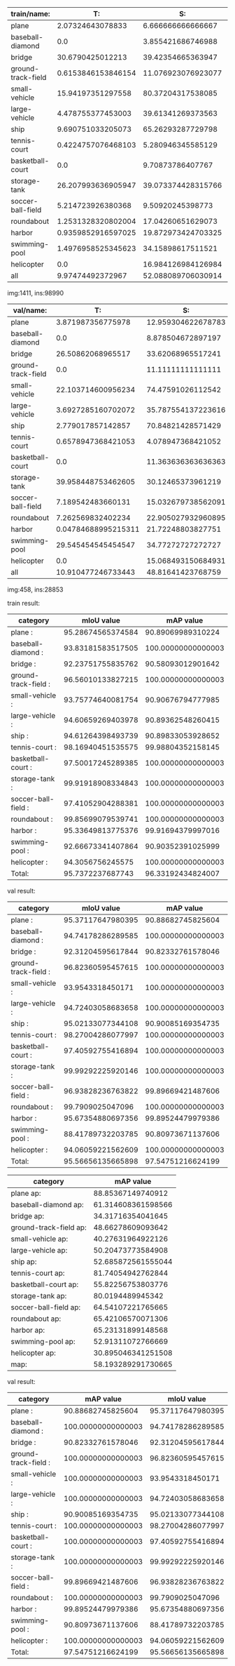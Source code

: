 
| train/name:            | T:                     | S:                     | M:                     | L:                     | Total |                 
| - | - | - | - | - | - |
| plane                  | 2.07324643078833       | 6.666666666666667      | 64.18373680943513      | 27.07635009310987      | 8055 |
| baseball-diamond       | 0.0                    | 3.855421686746988      | 54.45783132530121      | 41.68674698795181      | 415 |
| bridge                 | 30.6790425012213       | 39.42354665363947      | 26.868588177821202     | 3.0288226673180265     | 2047 |
| ground-track-field     | 0.6153846153846154     | 11.076923076923077     | 28.0                   | 60.30769230769231      | 325 |
| small-vehicle          | 15.94197351297558      | 80.37204317538085      | 3.6859833116435734     | 0.0                    | 26126 |
| large-vehicle          | 4.478755377453003      | 39.61341269373563      | 55.90783192881136      | 0.0                    | 16969 |
| ship                   | 9.690751033205073      | 65.26293287729798      | 23.884851075958387     | 1.1614650135385491     | 28068 |
| tennis-court           | 0.4224757076468103     | 5.280946345585129      | 38.86776510350655      | 55.42881284326151      | 2367 |
| basketball-court       | 0.0                    | 9.70873786407767       | 39.029126213592235     | 51.262135922330096     | 515 |
| storage-tank           | 26.207993636905947     | 39.073374428315766     | 30.02585006959634      | 4.692781865181945      | 5029 |
| soccer-ball-field      | 5.214723926380368      | 9.50920245398773       | 17.484662576687118     | 67.79141104294479      | 326 |
| roundabout             | 1.2531328320802004     | 17.04260651629073      | 68.92230576441102      | 12.781954887218046     | 399 |
| harbor                 | 0.9359852916597025     | 19.872973424703325     | 50.50977770349323      | 28.681263580143742     | 5983 |
| swimming-pool          | 1.4976958525345623     | 34.15898617511521      | 61.75115207373272      | 2.5921658986175116     | 1736 |
| helicopter             | 0.0                    | 16.984126984126984     | 75.39682539682539      | 7.619047619047619      | 630 |
| all                    | 9.97474492372967       | 52.088089706030914     | 31.03646833013436      | 6.900697040105061      | 98990 |

img:1411, ins:98990

| val/name:              | T:                     | S:                     | M:                     | L:                     | Total |                 
| - | - | - | - | - | - |
| plane                  | 3.871987356775978      | 12.959304622678783     | 43.22402212564204      | 39.9446858949032       | 2531 |
| baseball-diamond       | 0.0                    | 8.878504672897197      | 60.2803738317757       | 30.8411214953271       | 214 |
| bridge                 | 26.50862068965517      | 33.62068965517241      | 34.48275862068966      | 5.387931034482759      | 464 |
| ground-track-field     | 0.0                    | 11.11111111111111      | 34.02777777777778      | 54.861111111111114     | 144 |
| small-vehicle          | 22.103714600956234     | 74.47591026112542      | 3.4203751379183522     | 0.0                    | 5438 |
| large-vehicle          | 3.6927285160702072     | 35.787554137223616     | 60.51971734670618      | 0.0                    | 4387 |
| ship                   | 2.779017857142857      | 70.84821428571429      | 25.368303571428573     | 1.0044642857142858     | 8960 |
| tennis-court           | 0.6578947368421053     | 4.078947368421052      | 46.44736842105263      | 48.81578947368421      | 760 |
| basketball-court       | 0.0                    | 11.363636363636363     | 50.75757575757576      | 37.878787878787875     | 132 |
| storage-tank           | 39.958448753462605     | 30.12465373961219      | 28.42797783933518      | 1.4889196675900278     | 2888 |
| soccer-ball-field      | 7.189542483660131      | 15.032679738562091     | 20.915032679738562     | 56.86274509803921      | 153 |
| roundabout             | 7.262569832402234      | 22.905027932960895     | 61.452513966480446     | 8.379888268156424      | 179 |
| harbor                 | 0.04784688995215311    | 21.72248803827751      | 48.94736842105263      | 29.282296650717704     | 2090 |
| swimming-pool          | 29.545454545454547     | 34.77272727272727      | 34.31818181818182      | 1.3636363636363635     | 440 |
| helicopter             | 0.0                    | 15.068493150684931     | 45.205479452054796     | 39.726027397260275     | 73 |
| all                    | 10.910477246733443     | 48.81641423768759      | 31.66395175545004      | 8.60915676012893       | 28853 |

img:458, ins:28853

train result:

| category | mIoU value | mAP value |
| - | - | - |
| plane : |                  95.28674565374584  | 90.89069989310224  |
| baseball-diamond : |       93.83181583517505  | 100.00000000000003  |
| bridge : |                 92.23751755835762  | 90.58093012901642  |
| ground-track-field : |     96.56010133827215  | 100.00000000000003  |
| small-vehicle : |          93.75774640081754  | 90.90676794777985  |
| large-vehicle : |          94.60659269403978  | 90.89362548260415  |
| ship : |                   94.61264398493739  | 90.89833053928652  |
| tennis-court : |           98.16940451535575  | 99.98804352158145  |
| basketball-court : |       97.50017245289385  | 100.00000000000003  |
| storage-tank : |           99.91918908334843  | 100.00000000000003  |
| soccer-ball-field : |      97.41052904288381  | 100.00000000000003  |
| roundabout : |             99.85699079539741  | 100.00000000000003  |
| harbor : |                 95.33649813775376  | 99.91694379997016  |
| swimming-pool : |          92.66673341407864  | 90.90352391025999  |
| helicopter : |             94.3056756245575  | 100.00000000000003  |
| Total: |                   95.7372237687743  | 96.33192434824007  |

val result:

| category | mIoU value | mAP value |
| - | - | - |
| plane : |                  95.37117647980395  | 90.88682745825604  |
| baseball-diamond : |       94.74178286289585  | 100.00000000000003  |
| bridge : |                 92.31204595617844  | 90.82332761578046  |
| ground-track-field : |     96.82360595457615  | 100.00000000000003  |
| small-vehicle : |          93.9543318450171  | 100.00000000000003  |
| large-vehicle : |          94.72403058683658  | 100.00000000000003  |
| ship : |                   95.02133077344108  | 90.90085169354735  |
| tennis-court : |           98.27004286077997  | 100.00000000000003  |
| basketball-court : |       97.40592755416894  | 100.00000000000003  |
| storage-tank : |           99.99292225920146  | 100.00000000000003  |
| soccer-ball-field : |      96.93828236763822  | 99.89669421487606  |
| roundabout : |             99.7909025047096  | 100.00000000000003  |
| harbor : |                 95.67354880697356  | 99.89524479979386  |
| swimming-pool : |          88.41789732203785  | 90.80973671137606  |
| helicopter : |             94.06059221562609  | 100.00000000000003  |
| Total: |                   95.56656135665898  | 97.54751216624199  |

| category | mAP value |
| - | - |
| plane ap: |                88.85367149740912  |
| baseball-diamond ap: |     61.314608361598566  |
| bridge ap: |               34.31716354041645  |
| ground-track-field ap: |   48.66278609093642  |
| small-vehicle ap: |        40.27631964922126  |
| large-vehicle ap: |        50.20473773584908  |
| ship ap: |                 52.685872561555044  |
| tennis-court ap: |         81.74054942762844  |
| basketball-court ap: |     55.82256753803776  |
| storage-tank ap: |         80.0194489945342  |
| soccer-ball-field ap: |    64.54107221765665  |
| roundabout ap: |           65.42106570071306  |
| harbor ap: |               65.23131899148568  |
| swimming-pool ap: |        52.91311072766669  |
| helicopter ap: |           30.895046341251508  |
| map: |                   58.193289291730665  |
val result:

| category | mAP value | mIoU value |
| - | - | - |
| plane : |                  90.88682745825604  | 95.37117647980395  |
| baseball-diamond : |       100.00000000000003  | 94.74178286289585  |
| bridge : |                 90.82332761578046  | 92.31204595617844  |
| ground-track-field : |     100.00000000000003  | 96.82360595457615  |
| small-vehicle : |          100.00000000000003  | 93.9543318450171  |
| large-vehicle : |          100.00000000000003  | 94.72403058683658  |
| ship : |                   90.90085169354735  | 95.02133077344108  |
| tennis-court : |           100.00000000000003  | 98.27004286077997  |
| basketball-court : |       100.00000000000003  | 97.40592755416894  |
| storage-tank : |           100.00000000000003  | 99.99292225920146  |
| soccer-ball-field : |      99.89669421487606  | 96.93828236763822  |
| roundabout : |             100.00000000000003  | 99.7909025047096  |
| harbor : |                 99.89524479979386  | 95.67354880697356  |
| swimming-pool : |          90.80973671137606  | 88.41789732203785  |
| helicopter : |             100.00000000000003  | 94.06059221562609  |
| Total: |                   97.54751216624199  | 95.56656135665898  |

